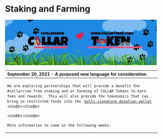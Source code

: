 # Staking and Farming

![](.gitbook/assets/reddit_profile_banner_template_8.jpg)

<table>
  <thead>
    <tr>
      <th style="text-align:left">September 20, 2021 - A purposed new language for consideration.</th>
    </tr>
  </thead>
  <tbody>
    <tr>
      <td style="text-align:left">
        <p><code>We are exploring partnerships that will provide a benefit the #collarcrew from staking and or farming of COLLAR Tokens to earn fees and rewards.  This will also provide the tokenomics that can bring in restricted funds into the </code>
          <a
          href="multi-signature-donation-wallet.md"><code>multi-signature donation wallet</code>
            </a>&lt;code&gt;&lt;/code&gt;</p>
        <p>&lt;code&gt;&lt;/code&gt;</p>
        <p><code>More information to come in the following weeks.</code>
        </p>
      </td>
    </tr>
  </tbody>
</table>

